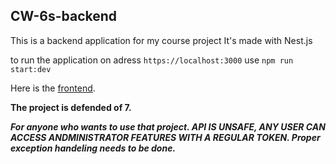 ## CW-6s-backend

This is a backend application for my course project
It's made with Nest.js

to run the application on adress `https://localhost:3000` use `npm run start:dev`

Here is the [frontend](https://github.com/RudakovskyS/CW-6s-frontend).

**The project is defended of 7.**

***For anyone who wants to use that project.
API IS UNSAFE, ANY USER CAN ACCESS ANDMINISTRATOR FEATURES WITH A REGULAR TOKEN.
Proper exception handeling needs to be done.***
